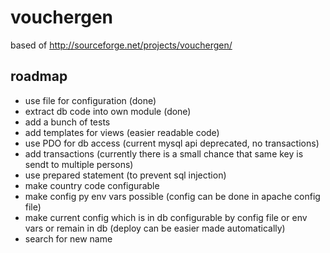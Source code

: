 vouchergen
==========

based of http://sourceforge.net/projects/vouchergen/


roadmap
-------

  * use file for configuration (done)
  * extract db code into own module (done)
  * add a bunch of tests
  * add templates for views (easier readable code)
  * use PDO for db access (current mysql api deprecated, no transactions)
  * add transactions (currently there is a small chance that same key is sendt to multiple persons)
  * use prepared statement (to prevent sql injection)
  * make country code configurable
  * make config py env vars possible (config can be done in apache config file)
  * make current config which is in db configurable by config file or env vars or remain in db (deploy can be easier made automatically)
  * search for new name 
 
